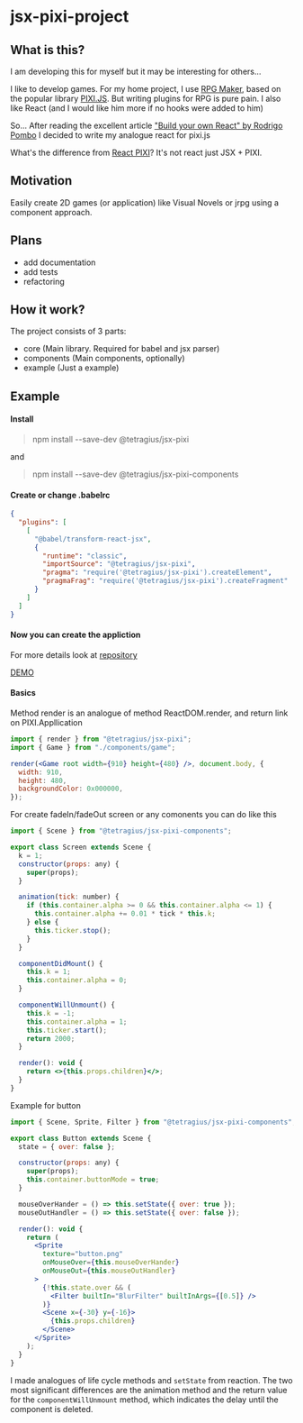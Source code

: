 # jsx-pixi-project

## What is this?
I am developing this for myself but it may be interesting for others...

I like to develop games. For my home project, I use [RPG Maker](https://www.rpgmakerweb.com/), based on the popular library [PIXI.JS](https://www.pixijs.com/). But writing plugins for RPG is pure pain.
I also like React (and I would like him more if no hooks were added to him)

So... After reading the excellent article ["Build your own React" by Rodrigo Pombo](https://pomb.us/build-your-own-react/) I decided to write my analogue react for pixi.js

What's the difference from [React PIXI](https://reactpixi.org/)? It's not react just JSX + PIXI.

## Motivation
Easily create 2D games (or application) like Visual Novels or jrpg using a component approach.

## Plans
- add documentation
- add tests
- refactoring

## How it work?

The project consists of 3 parts:

- core (Main library. Required for babel and jsx parser)
- components (Main components, optionally)
- example (Just a example)

## Example

#### Install

> npm install --save-dev @tetragius/jsx-pixi 

and

> npm install --save-dev @tetragius/jsx-pixi-components

#### Create or change .babelrc

```json
{
  "plugins": [
    [
      "@babel/transform-react-jsx",
      {
        "runtime": "classic",
        "importSource": "@tetragius/jsx-pixi",
        "pragma": "require('@tetragius/jsx-pixi').createElement",
        "pragmaFrag": "require('@tetragius/jsx-pixi').createFragment"
      }
    ]
  ]
}
```

#### Now you can create the appliction

For more details look at [repository](https://github.com/Tetragius/jsx-pixi-project/tree/master/packages/example/src)
 
[DEMO](https://tetragius.github.io/jsx-pixi-project/packages/example/dist/)

#### Basics

Method render is an analogue of method ReactDOM.render, and return link on PIXI.Appllication
```jsx
import { render } from "@tetragius/jsx-pixi";
import { Game } from "./components/game";

render(<Game root width={910} height={480} />, document.body, {
  width: 910,
  height: 480,
  backgroundColor: 0x000000,
});
```

For create fadeIn/fadeOut screen or any comonents you can do like this

```jsx
import { Scene } from "@tetragius/jsx-pixi-components";

export class Screen extends Scene {
  k = 1;
  constructor(props: any) {
    super(props);
  }

  animation(tick: number) {
    if (this.container.alpha >= 0 && this.container.alpha <= 1) {
      this.container.alpha += 0.01 * tick * this.k;
    } else {
      this.ticker.stop();
    }
  }

  componentDidMount() {
    this.k = 1;
    this.container.alpha = 0;
  }

  componentWillUnmount() {
    this.k = -1;
    this.container.alpha = 1;
    this.ticker.start();
    return 2000;
  }

  render(): void {
    return <>{this.props.children}</>;
  }
}
```

Example for button

```jsx
import { Scene, Sprite, Filter } from "@tetragius/jsx-pixi-components";

export class Button extends Scene {
  state = { over: false };

  constructor(props: any) {
    super(props);
    this.container.buttonMode = true;
  }

  mouseOverHander = () => this.setState({ over: true });
  mouseOutHandler = () => this.setState({ over: false });

  render(): void {
    return (
      <Sprite
        texture="button.png"
        onMouseOver={this.mouseOverHander}
        onMouseOut={this.mouseOutHandler}
      >
        {!this.state.over && (
          <Filter builtIn="BlurFilter" builtInArgs={[0.5]} />
        )}
        <Scene x={-30} y={-16}>
          {this.props.children}
        </Scene>
      </Sprite>
    );
  }
}
```

I made analogues of life cycle methods and `setState` from reaction.
The two most significant differences are the animation method and the return value for the `componentWillUnmount` method, which indicates the delay until the component is deleted.
